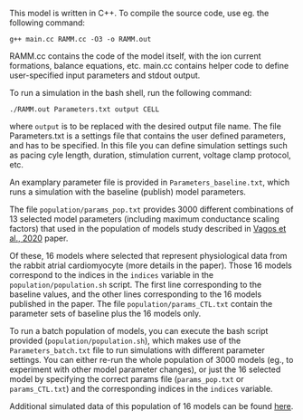 This model is written in C++. To compile the source code, use eg. the following command:

    g++ main.cc RAMM.cc -O3 -o RAMM.out

RAMM.cc contains the code of the model itself, with the ion current formations, balance equations, etc.
main.cc contains helper code to define user-specified input parameters and stdout output.

To run a simulation in the bash shell, run the following command:

    ./RAMM.out Parameters.txt output CELL

where `output` is to be replaced with the desired output file name. 
The file Parameters.txt is a settings file that contains the user defined parameters, 
and has to be specified. In this file you can define simulation settings such as pacing cyle length,
duration, stimulation current, voltage clamp protocol, etc.

An examplary parameter file is provided in `Parameters_baseline.txt`, which runs a simulation
with the baseline (publish) model parameters.

The file `population/params_pop.txt` provides 3000 different combinations of 13 selected model parameters
(including  maximum conductance scaling factors) that used in the population of models study described in 
[Vagos et al., 2020](https://www.frontiersin.org/articles/10.3389/fphys.2020.556156/full) paper.

Of these, 16 models where selected that represent physiological data from the rabbit atrial cardiomyocyte 
(more details in the paper). Those 16 models correspond to the indices in the `indices` variable in the `population/population.sh` script.
The first line corresponding to the baseline values, and the other lines corresponding to the 16 models 
published in the paper.
The file `population/params_CTL.txt` contain the parameter sets of baseline plus the 16 models only.

To run a batch population of models, you can execute the bash script provided (`population/population.sh`),
which makes use of the  `Parameters_batch.txt` file to run simulations with different parameter settings.
You can either re-run the whole population of 3000 models (eg., to  experiment with other model parameter changes),
or just the 16 selected model by specifying the correct params file (`params_pop.txt` or `params_CTL.txt`) and the 
corresponding indices in the `indices` variable.
 
Additional simulated data of this  population of 16 models can be found [here](https://github.com/marciavagos/rabbit_model_datasets).

